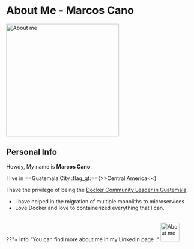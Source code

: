 # About Me - Marcos Cano

<img src="/assets/images/me.png" class="center" alt="About me" style="width:300px;">

## Personal Info
Howdy, My name is **Marcos Cano**.

I live in ==Guatemala City :flag_gt:=={>>Central America<<}


I have the privilege of being the [Docker Community Leader in Guatemala](https://www.meetup.com/Docker-Guatemala).

- I have helped in the migration of multiple monoliths to microservices
- Love Docker and love to containerized everything that I can.

<br>
???+ info "You can find more about me in my LinkedIn page :"
    <img src="https://iwpr.org/wp-content/uploads/2020/02/linkedin-logo.png"  alt="About me" style="width:50px;" href="https://www.linkedin.com/in/marcos-cano-804a1787/">


